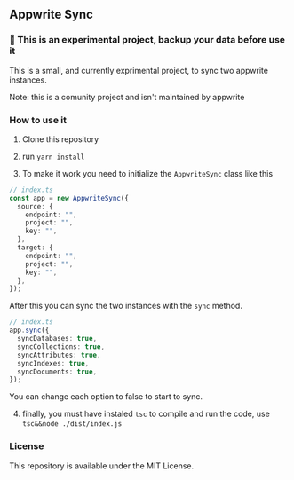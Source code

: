 ## Appwrite Sync

### 🚧 This is an experimental project, backup your data before use it

This is a small, and currently exprimental project, to sync two appwrite instances.

Note: this is a comunity project and isn't maintained by appwrite

### How to use it

1. Clone this repository

2. run `yarn install`

3. To make it work you need to initialize the `AppwriteSync` class like this

```ts
// index.ts
const app = new AppwriteSync({
  source: {
    endpoint: "",
    project: "",
    key: "",
  },
  target: {
    endpoint: "",
    project: "",
    key: "",
  },
});
```

After this you can sync the two instances with the `sync` method.

```ts
// index.ts
app.sync({
  syncDatabases: true,
  syncCollections: true,
  syncAttributes: true,
  syncIndexes: true,
  syncDocuments: true,
});
```

You can change each option to false to start to sync.

4. finally, you must have instaled `tsc` to compile and run the code, use `tsc&&node ./dist/index.js`

### License

This repository is available under the MIT License.
